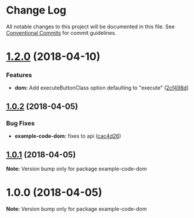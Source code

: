 # Change Log

All notable changes to this project will be documented in this file.
See [Conventional Commits](https://conventionalcommits.org) for commit guidelines.

<a name="1.2.0"></a>
# [1.2.0](https://github.com/zenflow/example-code/compare/v1.1.1...v1.2.0) (2018-04-10)


### Features

* **dom:** Add executeButtonClass option defaulting to "execute" ([2cf498d](https://github.com/zenflow/example-code/commit/2cf498d))




<a name="1.0.2"></a>
## [1.0.2](https://github.com/zenflow/example-code/compare/v1.0.1...v1.0.2) (2018-04-05)


### Bug Fixes

* **example-code-dom:** fixes to api ([cac4d26](https://github.com/zenflow/example-code/commit/cac4d26))




<a name="1.0.1"></a>
## [1.0.1](https://github.com/zenflow/example-code/compare/v1.0.0...v1.0.1) (2018-04-05)




**Note:** Version bump only for package example-code-dom

<a name="1.0.0"></a>
# 1.0.0 (2018-04-05)




**Note:** Version bump only for package example-code-dom
